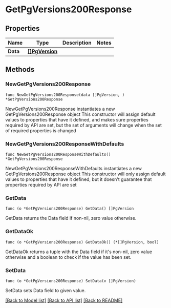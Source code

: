 # GetPgVersions200Response

## Properties

Name | Type | Description | Notes
------------ | ------------- | ------------- | -------------
**Data** | [**[]PgVersion**](PgVersion.md) |  | 

## Methods

### NewGetPgVersions200Response

`func NewGetPgVersions200Response(data []PgVersion, ) *GetPgVersions200Response`

NewGetPgVersions200Response instantiates a new GetPgVersions200Response object
This constructor will assign default values to properties that have it defined,
and makes sure properties required by API are set, but the set of arguments
will change when the set of required properties is changed

### NewGetPgVersions200ResponseWithDefaults

`func NewGetPgVersions200ResponseWithDefaults() *GetPgVersions200Response`

NewGetPgVersions200ResponseWithDefaults instantiates a new GetPgVersions200Response object
This constructor will only assign default values to properties that have it defined,
but it doesn't guarantee that properties required by API are set

### GetData

`func (o *GetPgVersions200Response) GetData() []PgVersion`

GetData returns the Data field if non-nil, zero value otherwise.

### GetDataOk

`func (o *GetPgVersions200Response) GetDataOk() (*[]PgVersion, bool)`

GetDataOk returns a tuple with the Data field if it's non-nil, zero value otherwise
and a boolean to check if the value has been set.

### SetData

`func (o *GetPgVersions200Response) SetData(v []PgVersion)`

SetData sets Data field to given value.



[[Back to Model list]](../README.md#documentation-for-models) [[Back to API list]](../README.md#documentation-for-api-endpoints) [[Back to README]](../README.md)


